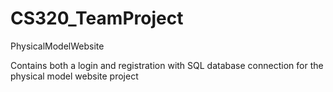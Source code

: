 # CS320_TeamProject
PhysicalModelWebsite

Contains both a login and registration with SQL database connection for the physical model website project

